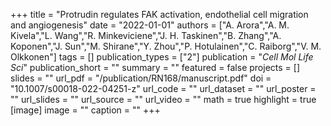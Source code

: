 +++
title = "Protrudin regulates FAK activation, endothelial cell migration and angiogenesis"
date = "2022-01-01"
authors = ["A. Arora","A. M. Kivela","L. Wang","R. Minkeviciene","J. H. Taskinen","B. Zhang","A. Koponen","J. Sun","M. Shirane","Y. Zhou","P. Hotulainen","C. Raiborg","V. M. Olkkonen"]
tags = []
publication_types = ["2"]
publication = "_Cell Mol Life Sci_"
publication_short = ""
summary = ""
featured = false
projects = []
slides = ""
url_pdf = "/publication/RN168/manuscript.pdf"
doi = "10.1007/s00018-022-04251-z"
url_code = ""
url_dataset = ""
url_poster = ""
url_slides = ""
url_source = ""
url_video = ""
math = true
highlight = true
[image]
image = ""
caption = ""
+++

